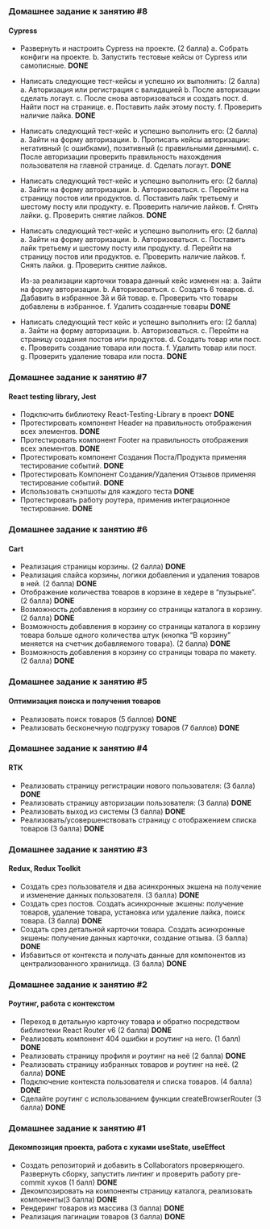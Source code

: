 ### Домашнее задание к занятию #8

#### Cypress

- Развернуть и настроить Cypress на проекте. (2 балла)
  a. Собрать конфиги на проекте.
  b. Запустить тестовые кейсы от Cypress или самописные.
  **DONE**
- Написать следующие тест-кейсы и успешно их выполнить: (2 балла)
  a. Авторизация или регистрация с валидацией 
  b. После авторизации сделать логаут.
  c. После снова авторизоваться и создать пост.
  d. Найти пост на странице. 
  e. Поставить лайк этому посту.
  f. Проверить наличие лайка.
  **DONE**

- Написать следующий тест-кейс и успешно выполнить его: (2 балла)
  a. Зайти на форму авторизации.
  b. Прописать кейсы авторизации: негативный (с ошибками), позитивный (с правильными данными).
  c. После авторизации проверить правильность нахождения пользователя на главной странице.
  d. Сделать логаут.
  **DONE**

- Написать следующий тест-кейс и успешно выполнить его: (2 балла) 
  a. Зайти на форму авторизации.
  b. Авторизоваться. 
  c. Перейти на страницу постов или продуктов.
  d. Поставить лайк третьему и шестому посту или продукту.
  e. Проверить наличие лайков.
  f. Снять лайки.
  g. Проверить снятие лайков.
  **DONE**

- Написать следующий тест-кейс и успешно выполнить его: (2 балла)
  a. Зайти на форму авторизации.
  b. Авторизоваться. 
  c. Поставить лайк третьему и шестому посту или продукту.
  d. Перейти на страницу постов или продуктов.
  e. Проверить наличие лайков.
  f. Снять лайки.
  g. Проверить снятие лайков.

  Из-за реализации карточки товара данный кейс изменен на:
  a. Зайти на форму авторизации.
  b. Авторизоваться. 
  c. Создать 6 товаров.
  d. Дабавить в избранное 3й и 6й товар.
  e. Проверить что товары добавлены в избранное.
  f. Удалить созданные товары
  **DONE**

- Написать следующий тест кейс и успешно выполнить его: (2 балла)
  a. Зайти на форму авторизации.
  b. Авторизоваться. 
  c. Перейти на страницу создания постов или продуктов.
  d. Создать товар или пост.
  e. Проверить создание товара или поста.
  f. Удалить товар или пост.
  g. Проверить удаление товара или поста.
  **DONE**


### Домашнее задание к занятию #7

#### React testing library, Jest

- Подключить библиотеку React-Testing-Library в проект
  **DONE**
- Протестировать компонент Header на правильность отображения всех элементов. 
  **DONE**
- Протестировать компонент Footer на правильность отображения всех элементов. 
  **DONE**
- Протестировать компонент Создания Поста/Продукта применяя тестирование событий. 
  **DONE**
- Протестировать Компонент Создания/Удаления Отзывов применяя тестирование событий. 
  **DONE**
- Использовать снэпшоты для каждого теста
  **DONE**
- Протестировать работу роутера, применив интеграционное тестирование. 
  **DONE**

### Домашнее задание к занятию #6

####  Cart

- Реализация страницы корзины. (2 балла)
  **DONE**
- Реализация слайса корзины, логики добавления и удаления товаров в ней. (2 балла)
  **DONE**
- Отображение количества товаров в корзине в хедере в “пузырьке”. (2 балла)
  **DONE**
- Возможность добавления в корзину со страницы каталога в корзину. (2 балла)
  **DONE**
- Возможность добавления в корзину со страницы каталога в корзину товара
  больше одного количества штук (кнопка “В корзину” меняется на счетчик
  добавляемого товара). (2 балла)
  **DONE**
- Возможность добавления в корзину со страницы товара по макету. (2 балла)
  **DONE**

### Домашнее задание к занятию #5

####  Оптимизация поиска и получения товаров

- Реализовать поиск товаров (5 баллов)
  **DONE**
- Реализовать бесконечную подгрузку товаров (7 баллов)
  **DONE**

### Домашнее задание к занятию #4

####  RTK

- Реализовать страницу регистрации нового пользователя: (3 балла)
  **DONE**
- Реализовать страницу авторизации пользователя: (3 балла)
  **DONE**
- Реализовать выход из системы (3 балла)
  **DONE**
- Реализовать/усовершенствовать страницу с отображением списка товаров (3 балла)
  **DONE**

### Домашнее задание к занятию #3

####  Redux, Redux Toolkit

- Создать срез пользователя и два асинхронных экшена на получение и
  изменение данных пользователя. (3 балла)
  **DONE**
- Создать срез постов. Создать асинхронные экшены: получение товаров,
  удаление товара, установка или удаление лайка, поиск товара. (3 балла)
  **DONE**
- Создать срез детальной карточки товара. Создать асинхронные экшены:
  получение данных карточки, создание отзыва. (3 балла)
  **DONE**
- Избавиться от контекста и получать данные для компонентов из
  централизованного хранилища. (3 балла)
  **DONE**

### Домашнее задание к занятию #2

####  Роутинг, работа с контекстом

- Переход в детальную карточку товара и обратно посредством библиотеки React Router v6 (2 балла)
  **DONE**
- Реализовать компонент 404 ошибки и роутинг на него. (1 балл)
  **DONE**
- Реализовать страницу профиля и роутинг на неё (2 балла)
  **DONE**
- Реализовать страницу избранных товаров и роутинг на неё. (2 балла)
  **DONE**
- Подключение контекста пользователя и списка товаров. (4 балла)
  **DONE**
-  Сделайте роутинг с использованием функции createBrowserRouter (3 балла)
   **DONE**

### Домашнее задание к занятию #1

####  Декомпозиция проекта, работа с хуками useState, useEffect

- Создать репозиторий и добавить в Collaborators проверяющего. Развернуть
   сборку, запустить линтинг и проверить работу pre-commit хуков (1 балл)
   **DONE**
- Декомпозировать на компоненты страницу каталога, реализовать компоненты(3 балла)
  **DONE**
- Рендеринг товаров из массива (3 балла)
  **DONE**
- Реализация пагинации товаров (3 балла)
  **DONE**
